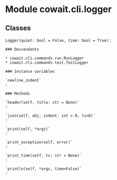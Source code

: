 Module cowait.cli.logger
========================

Classes
-------

`Logger(quiet: bool = False, time: bool = True)`
:   

    ### Descendants

    * cowait.cli.commands.run.RunLogger
    * cowait.cli.commands.test.TestLogger

    ### Instance variables

    `newline_indent`
    :

    ### Methods

    `header(self, title: str = None)`
    :

    `json(self, obj, indent: int = 0, lv=0)`
    :

    `print(self, *args)`
    :

    `print_exception(self, error)`
    :

    `print_time(self, ts: str = None)`
    :

    `println(self, *args, time=False)`
    :